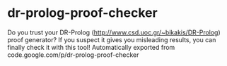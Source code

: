# dr-prolog-proof-checker
Do you trust your DR-Prolog (http://www.csd.uoc.gr/~bikakis/DR-Prolog) proof generator? If you suspect it gives you misleading results, you can finally check it with this tool! 
Automatically exported from code.google.com/p/dr-prolog-proof-checker
